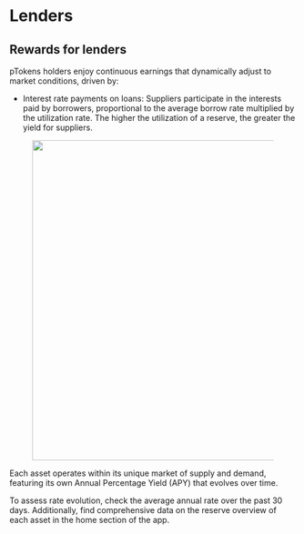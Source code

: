 # Lenders

## Rewards for lenders

pTokens holders enjoy continuous earnings that dynamically adjust to market conditions, driven by:

* Interest rate payments on loans: Suppliers participate in the interests paid by borrowers, proportional to the average borrow rate multiplied by the utilization rate. The higher the utilization of a reserve, the greater the yield for suppliers.

<figure><img src="../../.gitbook/assets/Copia de PF Whitepaper (3).jpg" alt="" width="563"><figcaption></figcaption></figure>

Each asset operates within its unique market of supply and demand, featuring its own Annual Percentage Yield (APY) that evolves over time.

To assess rate evolution, check the average annual rate over the past 30 days. Additionally, find comprehensive data on the reserve overview of each asset in the home section of the app.
